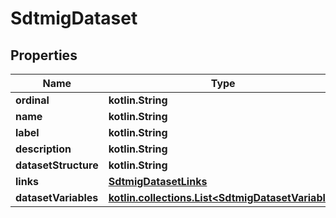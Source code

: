
# SdtmigDataset

## Properties
| Name | Type | Description | Notes |
| ------------ | ------------- | ------------- | ------------- |
| **ordinal** | **kotlin.String** |  |  [optional] |
| **name** | **kotlin.String** |  |  [optional] |
| **label** | **kotlin.String** |  |  [optional] |
| **description** | **kotlin.String** |  |  [optional] |
| **datasetStructure** | **kotlin.String** |  |  [optional] |
| **links** | [**SdtmigDatasetLinks**](SdtmigDatasetLinks.md) |  |  [optional] |
| **datasetVariables** | [**kotlin.collections.List&lt;SdtmigDatasetVariable&gt;**](SdtmigDatasetVariable.md) |  |  [optional] |



